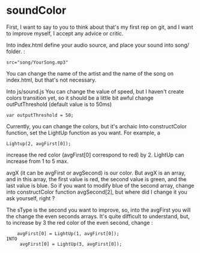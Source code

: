 # soundColor

First, I want to say to you to think about that's my first rep on git, and I want to improve myself, I accept any advice or critic. 



Into index.html
  define your audio source, and place your sound into song/ folder. :
  
    src="song/YourSong.mp3" 

  You can change the name of the artist and the name of the song on index.html, but that's not necessary.
  
  
  
Into js/sound.js
  You can change the value of speed, but I haven't create colors transition yet, so it should be a little bit awful
    change outPutThreshold (default value is to 50ms)
    
    var outputThreshold = 50;
    
  Currently, you can change the colors, but it's archaic
  Into constructColor function, set the LightUp function as you want. For example, a 
  
    Lightup(2, avgFirst[0]); 
  
  increase the red color (avgFirst[0] correspond to red) by 2.  LightUp can increase from 1 to 5 max.
  
  avgX (it can be avgFirst or avgSecond) is our color. But avgX is an array, and in this array, the first value is red, the second value is green, and the last value is blue. So if you want to modify blue of the second array, change into constructColor function avgSecond[2], but where did I change it you ask yourself, right ?
  
  The sType is the second you want to improve, so, into the avgFirst you will the change the even seconds arrays. It's quite difficult to understand, but, to increase by 3 the red color of the even second, change :
  
        avgFirst[0] = LightUp(1, avgFirst[0]); 
    INTO
         avgFirst[0] = LightUp(3, avgFirst[0]);
  
